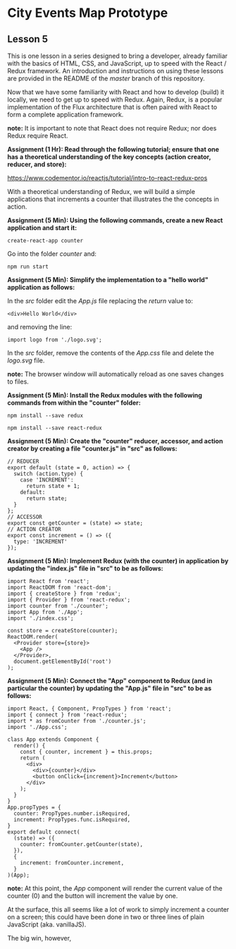 # City Events Map Prototype

## Lesson 5

This is one lesson in a series designed to bring a developer, already
familiar with the basics of HTML, CSS, and JavaScript, up to speed with
the React / Redux framework. An introduction and instructions on using
these lessons are provided in the README of the *master* branch of this
repository.

Now that we have some familiarity with React and how to develop
(build) it locally, we need to get up to speed with Redux. Again, Redux,
is a popular implementation of the Flux architecture that is often paired
with React to form a complete application framework.

**note:** It is important to note that React does not require
Redux; nor does Redux require React.

**Assignment (1 Hr): Read through the following tutorial; ensure that one
has a theoretical understanding of the key concepts (action creator,
reducer, and store):**

https://www.codementor.io/reactjs/tutorial/intro-to-react-redux-pros

With a theoretical understanding of Redux, we will build a simple applications
that increments a counter that illustrates the the concepts in action.

**Assignment (5 Min): Using the following commands, create a new
React application and start it:**

`create-react-app counter`

Go into the folder *counter* and:

`npm run start`

**Assignment (5 Min): Simplify the implementation to a "hello world"
application as follows:**

In the *src* folder edit the *App.js* file replacing the *return*
value to:

```
<div>Hello World</div>
```

and removing the line:

```
import logo from './logo.svg';
```

In the *src* folder, remove the contents of the *App.css* file and
delete the *logo.svg* file.

**note:** The browser window will automatically reload as one saves
changes to files.

**Assignment (5 Min): Install the Redux modules with the following commands
from within the "counter" folder:**

`npm install --save redux`

`npm install --save react-redux`

**Assignment (5 Min): Create the "counter" reducer, accessor, and action
creator by creating a file "counter.js" in "src" as follows:**

```
// REDUCER
export default (state = 0, action) => {
  switch (action.type) {
    case 'INCREMENT':
      return state + 1;
    default:
      return state;
  }
};
// ACCESSOR
export const getCounter = (state) => state;
// ACTION CREATOR
export const increment = () => ({
  type: 'INCREMENT'
});
```

**Assignment (5 Min): Implement Redux (with the counter) in application by
updating the "index.js" file in "src" to be as follows:**

```
import React from 'react';
import ReactDOM from 'react-dom';
import { createStore } from 'redux';
import { Provider } from 'react-redux';
import counter from './counter';
import App from './App';
import './index.css';

const store = createStore(counter);
ReactDOM.render(
  <Provider store={store}>
    <App />
  </Provider>,
  document.getElementById('root')
);
```

**Assignment (5 Min): Connect the "App" component to Redux
(and in particular the counter) by updating the "App.js" file in "src"
to be as follows:**

```
import React, { Component, PropTypes } from 'react';
import { connect } from 'react-redux';
import * as fromCounter from './counter.js';
import './App.css';

class App extends Component {
  render() {
    const { counter, increment } = this.props;
    return (
      <div>
        <div>{counter}</div>
        <button onClick={increment}>Increment</button>
      </div>
    );
  }
}
App.propTypes = {
  counter: PropTypes.number.isRequired,
  increment: PropTypes.func.isRequired,
}
export default connect(
  (state) => ({
    counter: fromCounter.getCounter(state),
  }),
  {
    increment: fromCounter.increment,
  }
)(App);
```

**note:** At this point, the *App* component will render the
current value of the counter (0) and the button will
increment the value by one.

At the surface, this all seems like a lot of work to simply
increment a counter on a screen; this could have been done in
two or three lines of plain JavaScript (aka. vanillaJS).

The big win, however, 
